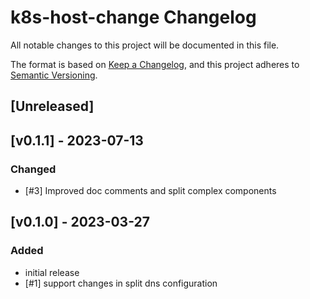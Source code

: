 # k8s-host-change Changelog
All notable changes to this project will be documented in this file.

The format is based on [Keep a Changelog](https://keepachangelog.com/en/1.0.0/),
and this project adheres to [Semantic Versioning](https://semver.org/spec/v2.0.0.html).

## [Unreleased]

## [v0.1.1] - 2023-07-13

### Changed
- [#3] Improved doc comments and split complex components

## [v0.1.0] - 2023-03-27

### Added
- initial release
- [#1] support changes in split dns configuration
